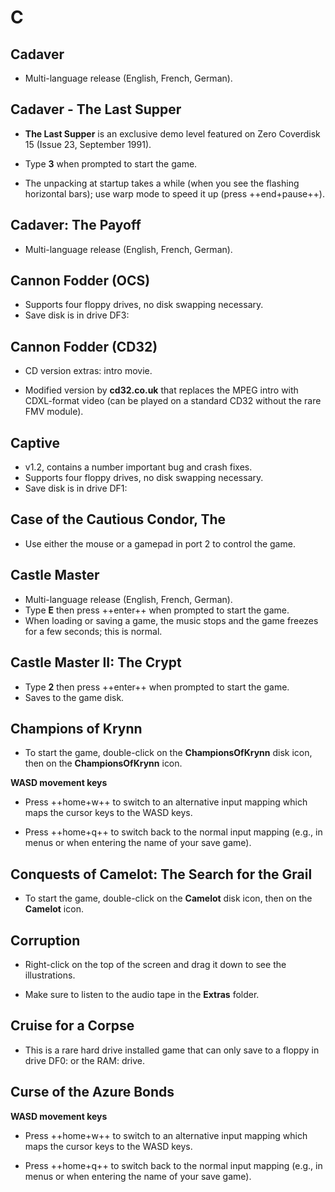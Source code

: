 # C

## Cadaver

- Multi-language release (English, French, German).


## Cadaver - The Last Supper

- **The Last Supper** is an exclusive demo level featured on Zero Coverdisk 15
  (Issue 23, September 1991).

- Type **3** when prompted to start the game.

- The unpacking at startup takes a while (when you see the flashing horizontal
  bars); use warp mode to speed it up (press ++end+pause++).


## Cadaver: The Payoff

- Multi-language release (English, French, German).


## Cannon Fodder (OCS)

- Supports four floppy drives, no disk swapping necessary.
- Save disk is in drive DF3:


## Cannon Fodder (CD32)

- CD version extras: intro movie.

- Modified version by **cd32.co.uk** that replaces the MPEG intro with
  CDXL-format video (can be played on a standard CD32 without the rare FMV
  module).


## Captive

- v1.2, contains a number important bug and crash fixes.
- Supports four floppy drives, no disk swapping necessary.
- Save disk is in drive DF1:


## Case of the Cautious Condor, The

- Use either the mouse or a gamepad in port 2 to control the game.


## Castle Master

- Multi-language release (English, French, German).
- Type **E** then press ++enter++ when prompted to start the game.
- When loading or saving a game, the music stops and the game freezes for a
  few seconds; this is normal.


## Castle Master II: The Crypt

- Type **2** then press ++enter++ when prompted to start the game.
- Saves to the game disk.


## Champions of Krynn

- To start the game, double-click on the **ChampionsOfKrynn** disk icon, then
  on the **ChampionsOfKrynn** icon.

**WASD movement keys**

- Press ++home+w++ to switch to an alternative input mapping which maps the
  cursor keys to the WASD keys.

- Press ++home+q++ to switch back to the normal input mapping (e.g., in menus
  or when entering the name of your save game).


## Conquests of Camelot: The Search for the Grail

- To start the game, double-click on the **Camelot** disk icon, then on the
  **Camelot** icon.


## Corruption

- Right-click on the top of the screen and drag it down to see the
  illustrations.

- Make sure to listen to the audio tape in the **Extras** folder.


## Cruise for a Corpse

- This is a rare hard drive installed game that can only save to a floppy in
  drive DF0: or the RAM: drive.


## Curse of the Azure Bonds

**WASD movement keys**

- Press ++home+w++ to switch to an alternative input mapping which maps the
  cursor keys to the WASD keys.

- Press ++home+q++ to switch back to the normal input mapping (e.g., in menus
  or when entering the name of your save game).
